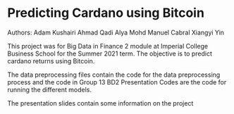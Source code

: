 # Predicting Cardano using Bitcoin 

Authors:
Adam Kushairi
Ahmad Qadi
Alya Mohd
Manuel Cabral
Xiangyi Yin

This project was for Big Data in Finance 2 module at Imperial College Business School for the Summer 2021 term. The objective is to predict cardano returns using Bitcoin.

The data preprocessing files contain the code for the data preprocessing process and the code in Group 13 BD2 Presentation Codes are the code for running the different models.

The presentation slides contain some information on the project
